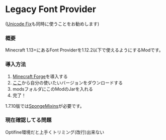 # Legacy Font Provider

([Unicode Fix](https://modrinth.com/mod/unicode-fix)も同時に使うことをお勧めします)
### 概要
Minecraft 1.13+にあるFont Providerを1.12.2以下で使えるようにするModです。

### 導入方法

1. [Minecraft Forge](https://files.minecraftforge.net/net/minecraftforge/forge)を導入する
2. [ここ](https://github.com/Yukkuritaku/unicode-fix/releases/latest)から自分の使いたいバージョンをダウンロードする
3. modsフォルダにこのModのJarを入れる
4. 完了！

1.7.10版では[SpongeMixins](https://modrinth.com/mod/spongemixin1710)が必要です。

### 現在確認してる問題

Optifine環境だと上手くトリミング(改行)出来ない
